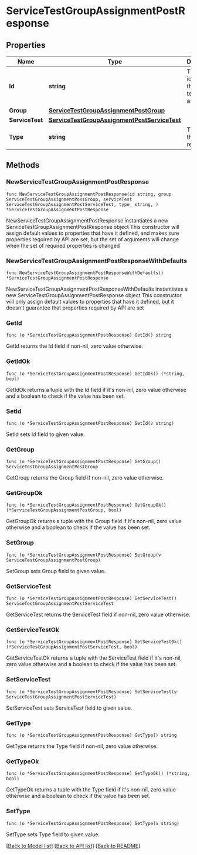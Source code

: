 # ServiceTestGroupAssignmentPostResponse

## Properties

Name | Type | Description | Notes
------------ | ------------- | ------------- | -------------
**Id** | **string** | The unique identifier of the service test group assignment | 
**Group** | [**ServiceTestGroupAssignmentPostGroup**](ServiceTestGroupAssignmentPostGroup.md) |  | 
**ServiceTest** | [**ServiceTestGroupAssignmentPostServiceTest**](ServiceTestGroupAssignmentPostServiceTest.md) |  | 
**Type** | **string** | The type of the resource. | 

## Methods

### NewServiceTestGroupAssignmentPostResponse

`func NewServiceTestGroupAssignmentPostResponse(id string, group ServiceTestGroupAssignmentPostGroup, serviceTest ServiceTestGroupAssignmentPostServiceTest, type_ string, ) *ServiceTestGroupAssignmentPostResponse`

NewServiceTestGroupAssignmentPostResponse instantiates a new ServiceTestGroupAssignmentPostResponse object
This constructor will assign default values to properties that have it defined,
and makes sure properties required by API are set, but the set of arguments
will change when the set of required properties is changed

### NewServiceTestGroupAssignmentPostResponseWithDefaults

`func NewServiceTestGroupAssignmentPostResponseWithDefaults() *ServiceTestGroupAssignmentPostResponse`

NewServiceTestGroupAssignmentPostResponseWithDefaults instantiates a new ServiceTestGroupAssignmentPostResponse object
This constructor will only assign default values to properties that have it defined,
but it doesn't guarantee that properties required by API are set

### GetId

`func (o *ServiceTestGroupAssignmentPostResponse) GetId() string`

GetId returns the Id field if non-nil, zero value otherwise.

### GetIdOk

`func (o *ServiceTestGroupAssignmentPostResponse) GetIdOk() (*string, bool)`

GetIdOk returns a tuple with the Id field if it's non-nil, zero value otherwise
and a boolean to check if the value has been set.

### SetId

`func (o *ServiceTestGroupAssignmentPostResponse) SetId(v string)`

SetId sets Id field to given value.


### GetGroup

`func (o *ServiceTestGroupAssignmentPostResponse) GetGroup() ServiceTestGroupAssignmentPostGroup`

GetGroup returns the Group field if non-nil, zero value otherwise.

### GetGroupOk

`func (o *ServiceTestGroupAssignmentPostResponse) GetGroupOk() (*ServiceTestGroupAssignmentPostGroup, bool)`

GetGroupOk returns a tuple with the Group field if it's non-nil, zero value otherwise
and a boolean to check if the value has been set.

### SetGroup

`func (o *ServiceTestGroupAssignmentPostResponse) SetGroup(v ServiceTestGroupAssignmentPostGroup)`

SetGroup sets Group field to given value.


### GetServiceTest

`func (o *ServiceTestGroupAssignmentPostResponse) GetServiceTest() ServiceTestGroupAssignmentPostServiceTest`

GetServiceTest returns the ServiceTest field if non-nil, zero value otherwise.

### GetServiceTestOk

`func (o *ServiceTestGroupAssignmentPostResponse) GetServiceTestOk() (*ServiceTestGroupAssignmentPostServiceTest, bool)`

GetServiceTestOk returns a tuple with the ServiceTest field if it's non-nil, zero value otherwise
and a boolean to check if the value has been set.

### SetServiceTest

`func (o *ServiceTestGroupAssignmentPostResponse) SetServiceTest(v ServiceTestGroupAssignmentPostServiceTest)`

SetServiceTest sets ServiceTest field to given value.


### GetType

`func (o *ServiceTestGroupAssignmentPostResponse) GetType() string`

GetType returns the Type field if non-nil, zero value otherwise.

### GetTypeOk

`func (o *ServiceTestGroupAssignmentPostResponse) GetTypeOk() (*string, bool)`

GetTypeOk returns a tuple with the Type field if it's non-nil, zero value otherwise
and a boolean to check if the value has been set.

### SetType

`func (o *ServiceTestGroupAssignmentPostResponse) SetType(v string)`

SetType sets Type field to given value.



[[Back to Model list]](../README.md#documentation-for-models) [[Back to API list]](../README.md#documentation-for-api-endpoints) [[Back to README]](../README.md)


